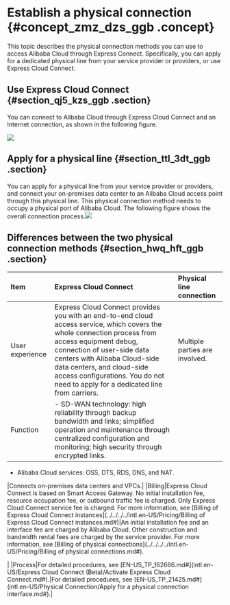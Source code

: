 # Establish a physical connection {#concept_zmz_dzs_ggb .concept}

This topic describes the physical connection methods you can use to access Alibaba Cloud through Express Connect. Specifically, you can apply for a dedicated physical line from your service provider or providers, or use Express Cloud Connect.

## Use Express Cloud Connect {#section_qj5_kzs_ggb .section}

You can connect to Alibaba Cloud through Express Cloud Connect and an Internet connection, as shown in the following figure.

![](http://static-aliyun-doc.oss-cn-hangzhou.aliyuncs.com/assets/img/83738/156376598445512_en-US.png)

## Apply for a physical line {#section_ttl_3dt_ggb .section}

You can apply for a physical line from your service provider or providers, and connect your on-premises data center to an Alibaba Cloud access point through this physical line. This physical connection method needs to occupy a physical port of Alibaba Cloud. The following figure shows the overall connection process.![](http://static-aliyun-doc.oss-cn-hangzhou.aliyuncs.com/assets/img/83738/156376598535446_en-US.png)

## Differences between the two physical connection methods {#section_hwq_hft_ggb .section}

|Item|Express Cloud Connect|Physical line connection|
|:---|:--------------------|:-----------------------|
|User experience|Express Cloud Connect provides you with an end-to-end cloud access service, which covers the whole connection process from access equipment debug, connection of user-side data centers with Alibaba Cloud-side data centers, and cloud-side access configurations. You do not need to apply for a dedicated line from carriers.|Multiple parties are involved.|
|Function| -   SD-WAN technology: high reliability through backup bandwidth and links; simplified operation and maintenance through centralized configuration and monitoring; high security through encrypted links.
-   Alibaba Cloud services: OSS, DTS, RDS, DNS, and NAT.

 |Connects on-premises data centers and VPCs.|
|Billing|Express Cloud Connect is based on Smart Access Gateway. No initial installation fee, resource occupation fee, or outbound traffic fee is charged. Only Express Cloud Connect service fee is charged. For more information, see [Billing of Express Cloud Connect instances](../../../../intl.en-US/Pricing/Billing of Express Cloud Connect instances.md#)|An initial installation fee and an interface fee are charged by Alibaba Cloud. Other construction and bandwidth rental fees are charged by the service provider. For more information, see [Billing of physical connections](../../../../intl.en-US/Pricing/Billing of physical connections.md#).

 |
|Process|For detailed procedures, see [EN-US\_TP\_162666.md\#](intl.en-US/Express Cloud Connect (Beta)/Activate Express Cloud Connect.md#).|For detailed procedures, see [EN-US\_TP\_21425.md\#](intl.en-US/Physical Connection/Apply for a physical connection interface.md#).|

